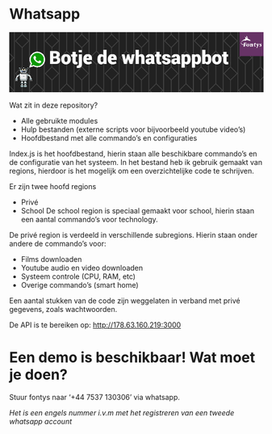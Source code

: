 # Whatsapp 
![alt text](https://github.com/MelvinTh17/Whatsapp/blob/c95c0604a86c67c1a0e28b38ea5c18f9077d0303/Code/Banner.png?raw=true)

 
Wat zit in deze repository?

-	Alle gebruikte modules
-	Hulp bestanden (externe scripts voor bijvoorbeeld youtube video’s)
-	Hoofdbestand met alle commando’s en configuraties

Index.js is het hoofdbestand, hierin staan alle beschikbare commando’s en de configuratie van het systeem. In het bestand heb ik gebruik gemaakt van regions, hierdoor is het mogelijk om een overzichtelijke code te schrijven. 

Er zijn twee hoofd regions
-	Privé
-	School
De school region is speciaal gemaakt voor school, hierin staan een aantal commando’s voor technology. 

De privé region is verdeeld in verschillende subregions. Hierin staan onder andere de commando’s voor:
-	Films downloaden
-	Youtube audio en video downloaden
-	Systeem controle (CPU, RAM, etc)
-	Overige commando’s (smart home)

Een aantal stukken van de code zijn weggelaten in verband met privé gegevens, zoals wachtwoorden.

De API is te bereiken op:
http://178.63.160.219:3000


# Een demo is beschikbaar! Wat moet je doen?
Stuur fontys naar ‘+44 7537 130306’ via whatsapp.

*Het is een engels nummer i.v.m met het registreren van een tweede whatsapp account*


